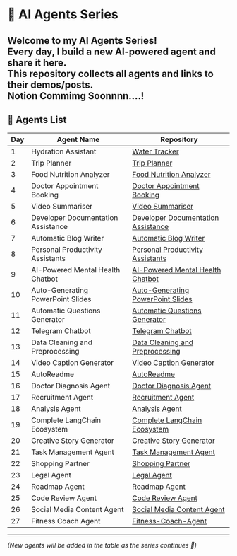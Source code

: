 # 🤖 AI Agents Series

Welcome to my **AI Agents Series**!  
Every day, I build a new AI-powered agent and share it here.  
This repository collects all agents and links to their demos/posts.  
Notion Commimg Soonnnn....!
---

## 📌 Agents List

| Day | Agent Name                     | Repository |
|-----|--------------------------------|------------|
| 1   | Hydration Assistant            | [Water Tracker](https://github.com/Bhargavvv412/water-tracker) |
| 2   | Trip Planner                   | [Trip Planner](https://github.com/Bhargavvv412/trip-planner) |
| 3   | Food Nutrition Analyzer        | [Food Nutrition Analyzer](https://github.com/Bhargavvv412/Food-Nutrition-Analyzer) | 
| 4   | Doctor Appointment Booking     | [Doctor Appointment Booking](https://github.com/Bhargavvv412/Doctor-Appointment-Booking) |
| 5   | Video Summariser               | [Video Summariser](https://github.com/Bhargavvv412/Video-Summariser) |
| 6   | Developer Documentation Assistance | [Developer Documentation Assistance](https://github.com/Bhargavvv412/Developer-Documentation-Assistance) | 
| 7   | Automatic Blog Writer          | [Automatic Blog Writer](https://github.com/Bhargavvv412/Automatic-Blog-Writer) | 
| 8   | Personal Productivity Assistants | [Personal Productivity Assistants](https://github.com/Bhargavvv412/Personal-Productivity-Assistants) |
| 9   | AI-Powered Mental Health Chatbot | [AI-Powered Mental Health Chatbot](https://github.com/Bhargavvv412/AI-Powered-Mental-Health-Chatbot) |
| 10  | Auto-Generating PowerPoint Slides | [Auto-Generating PowerPoint Slides](https://github.com/Bhargavvv412/Auto-Generating-PowerPoint-Slides) |
| 11  | Automatic Questions Generator  | [Automatic Questions Generator](https://github.com/Bhargavvv412/Automatic-Questions-Generator) |
|12   | Telegram Chatbot |[Telegram Chatbot](https://github.com/Bhargavvv412/Telegram-Chatbot) |
|13   | Data Cleaning and Preprocessing|[Data Cleaning and Preprocessing](https://github.com/Bhargavvv412/Data-Cleaning-and-Preprocessing) |
|14   |Video Caption Generator|[Video Caption Generator](https://github.com/Bhargavvv412/Video-Caption-Generator)|
|15  | AutoReadme|[AutoReadme](https://github.com/Bhargavvv412/AutoReadme)|
|16  |Doctor Diagnosis Agent|[Doctor Diagnosis Agent](https://github.com/Bhargavvv412/Doctor-Diagnosis-Agent)|
|17  |Recruitment Agent|[Recruitment Agent](https://github.com/Bhargavvv412/Recruitment-Agent)|
|18|Analysis Agent|[Analysis Agent](https://github.com/Bhargavvv412/Analysis-Agent)|
|19|Complete LangChain Ecosystem|[Complete LangChain Ecosystem](https://github.com/Bhargavvv412/Complete-LangChain-Ecosystem)|
|20 | Creative Story Generator | [Creative Story Generator](https://github.com/Bhargavvv412/Creative-Story-Generator)|
|21|Task Management Agent|[Task Management Agent](https://github.com/Bhargavvv412/Task-Management-Agent)|
|22 |Shopping Partner|[Shopping Partner](https://github.com/Bhargavvv412/Shopping-Partner)|
|23|Legal Agent|[Legal Agent](https://github.com/Bhargavvv412/Legal-Agent)|
|24| Roadmap Agent |[Roadmap Agent](https://github.com/Bhargavvv412/Roadmap-Agent)|
|25|Code Review Agent|[Code Review Agent](https://github.com/Bhargavvv412/Code-Review-Agent)|
|26| Social Media Content Agent |[Social Media Content Agent](https://github.com/Bhargavvv412/Social-Media-Content-Agent)|
|27|Fitness Coach Agent|[Fitness-Coach-Agent](https://github.com/Bhargavvv412/Fitness-Coach-Agent)|
---

*(New agents will be added in the table as the series continues 🚀)*
